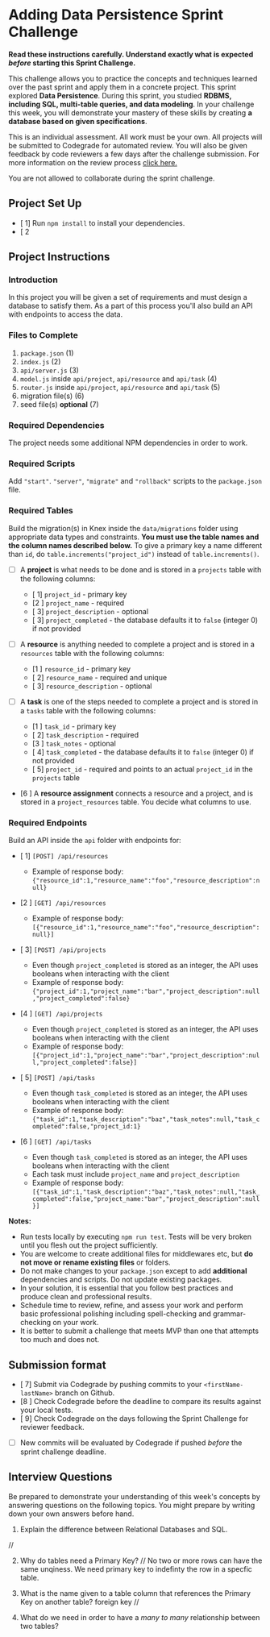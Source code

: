 # Adding Data Persistence Sprint Challenge

**Read these instructions carefully. Understand exactly what is expected _before_ starting this Sprint Challenge.**

This challenge allows you to practice the concepts and techniques learned over the past sprint and apply them in a concrete project. This sprint explored **Data Persistence**. During this sprint, you studied **RDBMS, including SQL, multi-table queries, and data modeling**. In your challenge this week, you will demonstrate your mastery of these skills by creating **a database based on given specifications**.

This is an individual assessment. All work must be your own. All projects will be submitted to Codegrade for automated review. You will also be given feedback by code reviewers a few days after the challenge submission. For more information on the review process [click here.](https://www.notion.so/lambdaschool/How-to-View-Feedback-in-CodeGrade-c5147cee220c4044a25de28bcb6bb54a)

You are not allowed to collaborate during the sprint challenge.

## Project Set Up

- [ 1] Run `npm install` to install your dependencies.
- [ 2
## Project Instructions

### Introduction

In this project you will be given a set of requirements and must design a database to satisfy them. As a part of this process you'll also build an API with endpoints to access the data.

### Files to Complete

1. `package.json` (1)
2. `index.js`   (2)
3. `api/server.js`   (3)
4. `model.js` inside `api/project`, `api/resource` and `api/task` (4)
5. `router.js` inside `api/project`, `api/resource` and `api/task` (5)
6. migration file(s)   (6)
7. seed file(s) **optional**  (7)

### Required Dependencies

The project needs some additional NPM dependencies in order to work.

### Required Scripts

Add `"start"`. `"server"`, `"migrate"` and `"rollback"` scripts to the `package.json` file.

### Required Tables

Build the migration(s) in Knex inside the `data/migrations` folder using appropriate data types and constraints. **You must use the table names and the column names described below.** To give a primary key a name different than `id`, do `table.increments("project_id")` instead of `table.increments()`.

- [ ] A **project** is what needs to be done and is stored in a `projects` table with the following columns:

  - [ 1] `project_id` - primary key
  - [2 ] `project_name` - required
  - [ 3] `project_description` - optional
  - [ 3] `project_completed` - the database defaults it to `false` (integer 0) if not provided

- [ ] A **resource** is anything needed to complete a project and is stored in a `resources` table with the following columns:

  - [1 ] `resource_id` - primary key
  - [ 2] `resource_name` - required and unique
  - [ 3] `resource_description` - optional

- [ ] A **task** is one of the steps needed to complete a project and is stored in a `tasks` table with the following columns:

  - [1 ] `task_id` - primary key
  - [ 2] `task_description` - required
  - [3 ] `task_notes` - optional
  - [ 4] `task_completed` - the database defaults it to `false` (integer 0) if not provided
  - [ 5] `project_id` - required and points to an actual `project_id` in the `projects` table

- [6 ] A **resource assignment** connects a resource and a project, and is stored in a `project_resources` table. You decide what columns to use.

### Required Endpoints

Build an API inside the `api` folder with endpoints for:

- [ 1] `[POST] /api/resources`
  - Example of response body: `{"resource_id":1,"resource_name":"foo","resource_description":null}`

- [2 ] `[GET] /api/resources`
  - Example of response body: `[{"resource_id":1,"resource_name":"foo","resource_description":null}]`

- [ 3] `[POST] /api/projects`
  - Even though `project_completed` is stored as an integer, the API uses booleans when interacting with the client
  - Example of response body: `{"project_id":1,"project_name":"bar","project_description":null,"project_completed":false}`

- [4 ] `[GET] /api/projects`
  - Even though `project_completed` is stored as an integer, the API uses booleans when interacting with the client
  - Example of response body: `[{"project_id":1,"project_name":"bar","project_description":null,"project_completed":false}]`

- [ 5] `[POST] /api/tasks`
  - Even though `task_completed` is stored as an integer, the API uses booleans when interacting with the client
  - Example of response body: `{"task_id":1,"task_description":"baz","task_notes":null,"task_completed":false,"project_id:1}`

- [6 ] `[GET] /api/tasks`
  - Even though `task_completed` is stored as an integer, the API uses booleans when interacting with the client
  - Each task must include `project_name` and `project_description`
  - Example of response body: `[{"task_id":1,"task_description":"baz","task_notes":null,"task_completed":false,"project_name:"bar","project_description":null}]`

**Notes:**

- Run tests locally by executing `npm run test`. Tests will be very broken until you flesh out the project sufficiently.
- You are welcome to create additional files for middlewares etc, but **do not move or rename existing files** or folders.
- Do not make changes to your `package.json` except to add **additional** dependencies and scripts. Do not update existing packages.
- In your solution, it is essential that you follow best practices and produce clean and professional results.
- Schedule time to review, refine, and assess your work and perform basic professional polishing including spell-checking and grammar-checking on your work.
- It is better to submit a challenge that meets MVP than one that attempts too much and does not.

## Submission format

- [ 7] Submit via Codegrade by pushing commits to your `<firstName-lastName>` branch on Github.
- [8 ] Check Codegrade before the deadline to compare its results against your local tests.
- [ 9] Check Codegrade on the days following the Sprint Challenge for reviewer feedback.
- [ ] New commits will be evaluated by Codegrade if pushed _before_ the sprint challenge deadline.

## Interview Questions

Be prepared to demonstrate your understanding of this week's concepts by answering questions on the following topics. You might prepare by writing down your own answers before hand.

1. Explain the difference between Relational Databases and SQL.


// 


2. Why do tables need a Primary Key?
// No two or more rows can have the same unqiness. We need primary key to indefinty the row in a specfic table.

3. What is the name given to a table column that references the Primary Key on another table?
foreign key
//



4. What do we need in order to have a _many to many_ relationship between two tables?
